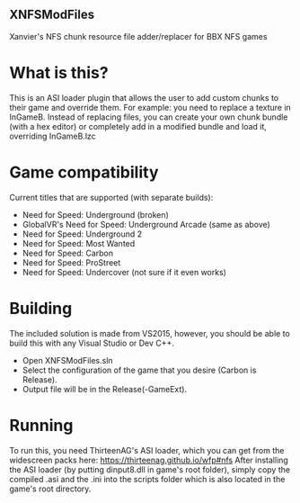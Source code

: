 ## XNFSModFiles
Xanvier's NFS chunk resource file adder/replacer for BBX NFS games

# What is this?
This is an ASI loader plugin that allows the user to add custom chunks to their game and override them.
For example: you need to replace a texture in InGameB. Instead of replacing files, you can create your own chunk bundle (with a hex editor) or completely add in a modified bundle and load it, overriding InGameB.lzc

# Game compatibility
Current titles that are supported (with separate builds):
- Need for Speed: Underground (broken)
- GlobalVR's Need for Speed: Underground Arcade (same as above)
- Need for Speed: Underground 2
- Need for Speed: Most Wanted
- Need for Speed: Carbon
- Need for Speed: ProStreet
- Need for Speed: Undercover (not sure if it even works)

# Building
The included solution is made from VS2015, however, you should be able to build this with any Visual Studio or Dev C++.

- Open XNFSModFiles.sln
- Select the configuration of the game that you desire (Carbon is Release).
- Output file will be in the Release(-GameExt).

# Running
To run this, you need ThirteenAG's ASI loader, which you can get from the widescreen packs here: https://thirteenag.github.io/wfp#nfs
After installing the ASI loader (by putting dinput8.dll in game's root folder), simply copy the compiled .asi and the .ini into the scripts folder which is also located in the game's root directory.
